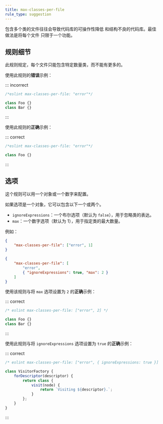 ```yaml
---
title: max-classes-per-file
rule_type: suggestion
---
```


包含多个类的文件往往会导致代码库的可操作性降低 和结构不良的代码库。最佳做法是将每个文件 只限于一个功能。

## 规则细节

此规则规定，每个文件只能包含特定数量类，而不能有更多的。

使用此规则的**错误**示例：

::: incorrect

```js
/*eslint max-classes-per-file: "error"*/

class Foo {}
class Bar {}
```

:::

使用此规则的**正确**示例：

::: correct

```js
/*eslint max-classes-per-file: "error"*/

class Foo {}
```

:::

## 选项

这个规则可以用一个对象或一个数字来配置。

如果选项是一个对象，它可以包含以下一个或两个。

* `ignoreExpressions`：一个布尔选项（默认为 `false`），用于忽略类的表达。
* `max`：一个数字选项（默认为 1），用于指定类的最大数量。

例如：

```json
{
    "max-classes-per-file": ["error", 1]
}
```

```json
{
    "max-classes-per-file": [
        "error",
        { "ignoreExpressions": true, "max": 2 }
    ]
}
```

使用该规则与将 `max` 选项设置为 `2` 的**正确**示例：

::: correct

```js
/* eslint max-classes-per-file: ["error", 2] */

class Foo {}
class Bar {}
```

:::

使用此规则与将 `ignoreExpressions` 选项设置为 `true` 的**正确**示例：

::: correct

```js
/* eslint max-classes-per-file: ["error", { ignoreExpressions: true }] */

class VisitorFactory {
    forDescriptor(descriptor) {
        return class {
            visit(node) {
                return `Visiting ${descriptor}.`;
            }
        };
    }
}
```

:::
